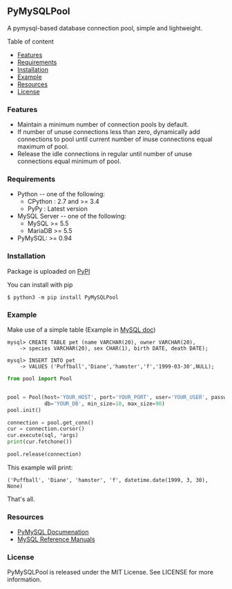 ## PyMySQLPool

A pymysql-based database connection pool, simple and lightweight.

Table of content

- [Features](https://github.com/zongzhenh/PyMySQLPool#features)
- [Requirements](https://github.com/zongzhenh/PyMySQLPool/blob/master/README.md#requirements)
- [Installation](https://github.com/zongzhenh/PyMySQLPool/blob/master/README.md#installation)
- [Example](https://github.com/zongzhenh/PyMySQLPool/blob/master/README.md#example)
- [Resources](https://github.com/zongzhenh/PyMySQLPool/blob/master/README.md#resources)
- [License](https://github.com/zongzhenh/PyMySQLPool/blob/master/README.md#license)

### Features

- Maintain a minimum number of connection pools by default.
- If number of unuse connections less than zero, dynamically add connections to pool until current number of inuse connections equal maximum of pool.
- Release the idle connections in regular until number of unuse connections equal minimum of pool.

### Requirements

- Python -- one of the following:
    - CPython : 2.7 and >= 3.4
    - PyPy : Latest version
- MySQL Server -- one of the following:
    - MySQL >= 5.5
    - MariaDB >= 5.5
- PyMySQL: >= 0.94

### Installation

Package is uploaded on [PyPI](https://github.com/zongzhenh/PyMySQLPool/blob/master/README.md#pymysqlpool)

You can install with pip

```
$ python3 -m pip install PyMySQLPool
```

### Example

Make use of a simple table (Example in [MySQL doc](https://dev.mysql.com/doc/refman/8.0/en/creating-tables.html))

```mysql
mysql> CREATE TABLE pet (name VARCHAR(20), owner VARCHAR(20),
    -> species VARCHAR(20), sex CHAR(1), birth DATE, death DATE);

mysql> INSERT INTO pet
    -> VALUES ('Puffball','Diane','hamster','f','1999-03-30',NULL);
```

```python
from pool import Pool


pool = Pool(host='YOUR_HOST', port='YOUR_PORT', user='YOUR_USER', password='YOUR_PASSWORD',
            db='YOUR_DB', min_size=10, max_size=90)
pool.init()

connection = pool.get_conn()
cur = connection.cursor()
cur.execute(sql, *args)
print(cur.fetchone())

pool.release(connection)
```

This example will print:

```
('Puffball', 'Diane', 'hamster', 'f', datetime.date(1999, 3, 30), None)
```

That's all.

### Resources

- [PyMySQL Documenation](https://pymysql.readthedocs.io/en/latest/index.html)
- [MySQL Reference Manuals](https://dev.mysql.com/doc/refman/8.0/en/)

### License

PyMySQLPool is released under the MIT License. See LICENSE for more information.
